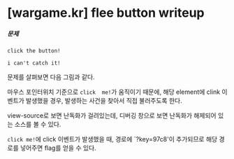 # [wargame.kr] flee button writeup



##### 문제

```shell
click the button!

i can't catch it!
```



문제를 살펴보면 다음 그림과 같다.



마우스 포인터위치 기준으로 `click  me!`가 움직이기 때문에, 해당 element에 clink 이벤트가 발생했을 경우, 발생하는 사건을 찾아서 직접 불러주도록 한다.

view-source로 보면 난독화가 걸려있는데, 디버깅 창으로 보면 난독화가 해제되어 있는 소스를 볼 수 있다.

`click me!`에 click 이벤트가 발생했을 때, 경로에 `?key=97c8'이 추가되므로 해당 경로를 넣어주면 flag를 얻을 수 있다.